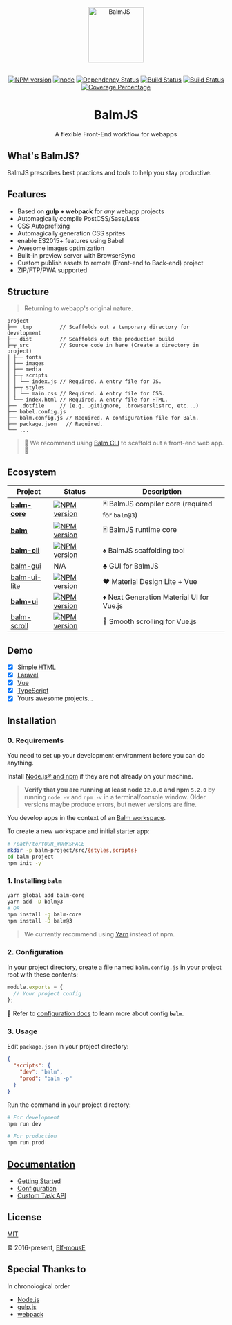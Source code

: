 <div align="center">
  <a href="https://balm.js.org/">
    <img width="128" heigth="128" src="https://balm.js.org/logo.png" alt="BalmJS">
  </a>
  <br>
  <br>

[![NPM version][balm-core-image]][balm-core-url]
[![node][node-image]][node-url]
[![Dependency Status][deps-image]][deps-url]
[![Build Status][travis-image]][travis-url]
[![Build Status][appveyor-image]][appveyor-url]
[![Coverage Percentage][cover-image]][cover-url]
<br>

  <h1>BalmJS</h1>
  <p>A flexible Front-End workflow for webapps</p>
</div>

## What's BalmJS?

BalmJS prescribes best practices and tools to help you stay productive.

## Features

- Based on **gulp + webpack** for _any_ webapp projects
- Automagically compile PostCSS/Sass/Less
- CSS Autoprefixing
- Automagically generation CSS sprites
- enable ES2015+ features using Babel
- Awesome images optimization
- Built-in preview server with BrowserSync
- Custom publish assets to remote (Front-end to Back-end) project
- ZIP/FTP/PWA supported

## Structure

> Returning to webapp's original nature.

```
project
├── .tmp         // Scaffolds out a temporary directory for development
├── dist         // Scaffolds out the production build
├─┬ src          // Source code in here (Create a directory in project)
│ ├── fonts
│ ├── images
│ ├── media
│ ├─┬ scripts
│ │ └── index.js // Required. A entry file for JS.
│ ├─┬ styles
│ │ └── main.css // Required. A entry file for CSS.
│ └── index.html // Required. A entry file for HTML.
├── .dotfile     // (e.g. .gitignore, .browserslistrc, etc...)
├── babel.config.js
├── balm.config.js // Required. A configuration file for Balm.
├── package.json   // Required.
└── ...
```

> :rocket: We recommend using [Balm CLI](https://github.com/balmjs/balm-cli) to scaffold out a front-end web app. :ghost:

## Ecosystem

| Project                                               | Status                                                 | Description                                                |
| ----------------------------------------------------- | ------------------------------------------------------ | ---------------------------------------------------------- |
| **[balm-core](https://github.com/balmjs/balm)**       | [![NPM version][balm-core-image]][balm-core-url]       | :black_joker: BalmJS compiler core (required for `balm@3`) |
| **[balm](https://github.com/balmjs/balm)**            | [![NPM version][balm-image]][balm-url]                 | :black_joker: BalmJS runtime core                          |
| **[balm-cli](https://github.com/balmjs/balm-cli)**    | [![NPM version][balm-cli-image]][balm-cli-url]         | :spades: BalmJS scaffolding tool                           |
| [balm-gui](https://github.com/balmjs/balm-gui)        | N/A                                                    | :clubs: GUI for BalmJS                                     |
| [balm-ui-lite](https://github.com/balmjs/ui-vue-lite) | [![NPM version][balm-ui-lite-image]][balm-ui-lite-url] | :hearts: Material Design Lite + Vue                        |
| **[balm-ui](https://github.com/balmjs/ui-vue)**       | [![NPM version][balm-ui-image]][balm-ui-url]           | :diamonds: Next Generation Material UI for Vue.js          |
| [balm-scroll](https://github.com/balmjs/balm-scroll)  | [![NPM version][balm-scroll-image]][balm-scroll-url]   | :scroll: Smooth scrolling for Vue.js                       |

## Demo

- [x] [Simple HTML](https://github.com/balmjs/demo-html)
- [x] [Laravel](https://github.com/balmjs/demo-laravel)
- [x] [Vue](https://github.com/balmjs/demo-vue)
- [x] [TypeScript](https://github.com/balmjs/demo-ts)
- [x] Yours awesome projects...

## Installation

### 0. Requirements

You need to set up your development environment before you can do anything.

Install [Node.js® and npm](https://nodejs.org/en/download/) if they are not already on your machine.

> **Verify that you are running at least node `12.0.0` and npm `5.2.0`** by running `node -v` and `npm -v` in a terminal/console window. Older versions maybe produce errors, but newer versions are fine.

You develop apps in the context of an [Balm workspace](https://balm.js.org/docs/guide/structure.html).

To create a new workspace and initial starter app:

```sh
# /path/to/YOUR_WORKSPACE
mkdir -p balm-project/src/{styles,scripts}
cd balm-project
npm init -y
```

### 1. Installing **`balm`**

```sh
yarn global add balm-core
yarn add -D balm@3
# OR
npm install -g balm-core
npm install -D balm@3
```

> We currently recommend using [Yarn](https://yarnpkg.com/en/docs/install) instead of npm.

### 2. Configuration

In your project directory, create a file named `balm.config.js` in your project root with these contents:

```js
module.exports = {
  // Your project config
};
```

:page_with_curl: Refer to [configuration docs](https://balm.js.org/docs/config/) to learn more about config **`balm`**.

### 3. Usage

Edit `package.json` in your project directory:

```json
{
  "scripts": {
    "dev": "balm",
    "prod": "balm -p"
  }
}
```

Run the command in your project directory:

```sh
# For development
npm run dev

# For production
npm run prod
```

## [Documentation](https://balm.js.org/docs/)

- [Getting Started](https://balm.js.org/docs/guide/getting-started.html)
- [Configuration](https://balm.js.org/docs/config/)
- [Custom Task API](https://balm.js.org/docs/api/)

## License

[MIT](https://opensource.org/licenses/MIT)

© 2016-present, [Elf-mousE](http://elf-mouse.me/)

## Special Thanks to

In chronological order

- [Node.js](https://nodejs.org/)
- [gulp.js](https://gulpjs.com/)
- [webpack](https://webpack.js.org/)

[balm-core-image]: https://badge.fury.io/js/balm-core.svg
[balm-core-url]: https://npmjs.org/package/balm-core
[balm-image]: https://badge.fury.io/js/balm.svg
[balm-url]: https://npmjs.org/package/balm
[node-image]: https://img.shields.io/node/v/balm.svg
[node-url]: https://nodejs.org
[deps-image]: https://david-dm.org/balmjs/balm.svg?path=packages/balm-core&theme=shields.io
[deps-url]: https://david-dm.org/balmjs/balm?path=packages/balm-core
[travis-image]: https://travis-ci.org/balmjs/balm.svg?branch=master
[travis-url]: https://travis-ci.org/balmjs/balm
[appveyor-image]: https://ci.appveyor.com/api/projects/status/github/balmjs/balm?svg=true
[appveyor-url]: https://ci.appveyor.com/project/balmjs/balm
[cover-image]: https://coveralls.io/repos/balmjs/balm/badge.svg
[cover-url]: https://coveralls.io/r/balmjs/balm
[balm-cli-image]: https://badge.fury.io/js/balm-cli.svg
[balm-cli-url]: https://npmjs.org/package/balm-cli
[balm-ui-lite-image]: https://badge.fury.io/js/balm-ui-lite.svg
[balm-ui-lite-url]: https://npmjs.org/package/balm-ui-lite
[balm-ui-image]: https://badge.fury.io/js/balm-ui.svg
[balm-ui-url]: https://npmjs.org/package/balm-ui
[balm-scroll-image]: https://badge.fury.io/js/balm-scroll.svg
[balm-scroll-url]: https://npmjs.org/package/balm-scroll
